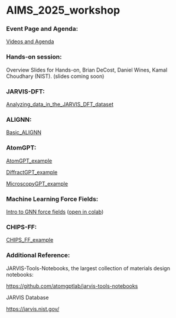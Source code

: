 # AIMS_2025_workshop

### Event Page and Agenda:

[Videos and Agenda](https://www.nist.gov/news-events/events/2025/07/artificial-intelligence-materials-science-aims-workshop)


### Hands-on session:

Overview Slides for Hands-on, Brian DeCost, Daniel Wines, Kamal Choudhary (NIST). (slides coming soon)

### JARVIS-DFT:

[Analyzing_data_in_the_JARVIS_DFT_dataset](https://colab.research.google.com/github/knc6/jarvis-tools-notebooks/blob/master/jarvis-tools-notebooks/Analyzing_data_in_the_JARVIS_DFT_dataset.ipynb)


### ALIGNN:

[Basic_ALIGNN](https://colab.research.google.com/github/knc6/jarvis-tools-notebooks/blob/master/jarvis-tools-notebooks/alignn_jarvis_leaderboard.ipynb)

### AtomGPT:

[AtomGPT_example](https://colab.research.google.com/github/knc6/jarvis-tools-notebooks/blob/master/jarvis-tools-notebooks/atomgpt_example.ipynb)

[DiffractGPT_example](https://colab.research.google.com/github/knc6/jarvis-tools-notebooks/blob/master/jarvis-tools-notebooks/DiffractGPT_example.ipynb)

[MicroscopyGPT_example](https://colab.research.google.com/github/knc6/jarvis-tools-notebooks/blob/master/jarvis-tools-notebooks/MicroscopyGPT.ipynb)

### Machine Learning Force Fields:
[Intro to GNN force fields](tutorials/intro-gnn-potentials.ipynb) ([open in colab](https://colab.research.google.com/github/usnistgov/aims_workshop/blob/main/tutorials/intro-gnn-potentials.ipynb))

### CHIPS-FF:

[CHIPS_FF_example](https://colab.research.google.com/github/knc6/jarvis-tools-notebooks/blob/master/jarvis-tools-notebooks/chipsff_example.ipynb)


### Additional Reference: 

JARVIS-Tools-Notebooks, the largest collection of materials design notebooks:

https://github.com/atomgptlab/jarvis-tools-notebooks

JARVIS Database

https://jarvis.nist.gov/
